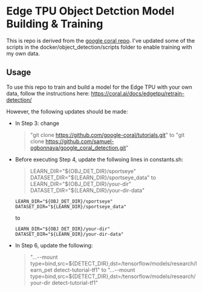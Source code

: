 # Edge TPU Object Detction Model Building & Training

This is repo is derived from the [google coral repo](https://github.com/google-coral/tutorials). 
I've updated some of the scripts in the docker/object_detection/scripts folder to enable training with my own data.

## Usage

To use this repo to train and build a model for the Edge TPU with your own data, follow the instructions here:
https://coral.ai/docs/edgetpu/retrain-detection/

However, the following updates should be made:

+ In Step 3:
   change
   > "git clone https://github.com/google-coral/tutorials.git" 
   > to
   > "git clone https://github.com/samuel-ogbonnaya/google_coral_detection.git"

+  Before executing Step 4, update the follwoing lines in constants.sh: 
   > LEARN_DIR="${OBJ_DET_DIR}/sportseye"
   > DATASET_DIR="${LEARN_DIR}/sportseye_data" 
   > to
   > LEARN_DIR="${OBJ_DET_DIR}/your-dir"
   > DATASET_DIR="${LEARN_DIR}/your-dir-data"
   
   ```
   LEARN_DIR="${OBJ_DET_DIR}/sportseye"
   DATASET_DIR="${LEARN_DIR}/sportseye_data" 
   ```
   to
   ```
   LEARN_DIR="${OBJ_DET_DIR}/your-dir"
   DATASET_DIR="${LEARN_DIR}/your-dir-data"
   ```
+  In Step 6, update the following:
   > "...--mount type=bind,src=${DETECT_DIR},dst=/tensorflow/models/research/learn_pet detect-tutorial-tf1"
    to 
      "...--mount type=bind,src=${DETECT_DIR},dst=/tensorflow/models/research/your-dir detect-tutorial-tf1"
